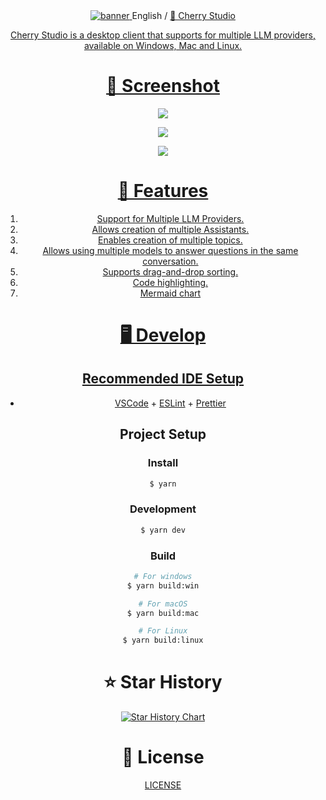 <div align="center">
  <a href="https://github.com/kangfenmao/cherry-studio/releases">
    <img src="https://github.com/user-attachments/assets/7b4f2f78-5cbe-4be8-9aec-f98d8405a505" alt="banner"/>
  </a>
  English / <a href="./docs/README_zh.md>中文</a>
</div>

# 🍒 Cherry Studio

Cherry Studio is a desktop client that supports for multiple LLM providers, available on Windows, Mac and Linux.

# 🌠 Screenshot

![](https://github.com/user-attachments/assets/e24d1e7d-126a-4647-bd98-f470bfe26fde)

![](https://github.com/user-attachments/assets/3f3f0bfa-cb88-4abf-923a-a0859fa3c912)

![](https://github.com/user-attachments/assets/288560c1-d218-437c-87c2-2a5e87b43b93)

# 🌟 Features

1. Support for Multiple LLM Providers.
2. Allows creation of multiple Assistants.
3. Enables creation of multiple topics.
4. Allows using multiple models to answer questions in the same conversation.
5. Supports drag-and-drop sorting.
6. Code highlighting.
7. Mermaid chart

# 🖥️ Develop

## Recommended IDE Setup

- [VSCode](https://code.visualstudio.com/) + [ESLint](https://marketplace.visualstudio.com/items?itemName=dbaeumer.vscode-eslint) + [Prettier](https://marketplace.visualstudio.com/items?itemName=esbenp.prettier-vscode)

## Project Setup

### Install

```bash
$ yarn
```

### Development

```bash
$ yarn dev
```

### Build

```bash
# For windows
$ yarn build:win

# For macOS
$ yarn build:mac

# For Linux
$ yarn build:linux
```

# ⭐️ Star History

[![Star History Chart](https://api.star-history.com/svg?repos=kangfenmao/cherry-studio&type=Timeline)](https://star-history.com/#kangfenmao/cherry-studio&Timeline)

# 📃 License

[LICENSE](./LICENSE)
